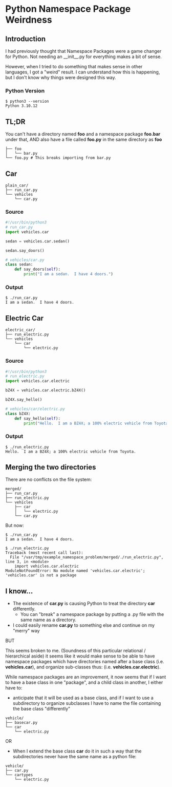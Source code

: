 # Python Namespace Package Weirdness

## Introduction

I had previously thought that Namespace Packages were a
game changer for Python.  Not needing an \_\_init\_\_.py
for everything makes a bit of sense.

However, when I tried to do something that makes sense in other languages,
I got a "weird" result.  I can understand how this is happening, but I don't
know why things were designed this way.

### Python Version
```
$ python3 --version
Python 3.10.12
```

## TL;DR

You can't have a directory named **foo** and a namespace package **foo.bar**
under that, AND also have a file called **foo.py** in the same
directory as **foo**

```
├── foo
│   └── bar.py
└── foo.py # This breaks importing from bar.py
```

## Car

```
plain_car/
├── run_car.py
└── vehicles
    └── car.py
```

### Source

```python
#!/usr/bin/python3
# run_car.py
import vehicles.car

sedan = vehicles.car.sedan()

sedan.say_doors()

```

```python
# vehicles/car.py
class sedan:
    def say_doors(self):
        print("I am a sedan.  I have 4 doors.")
```

### Output

```
$ ./run_car.py 
I am a sedan.  I have 4 doors.
```

## Electric Car

```
electric_car/
├── run_electric.py
└── vehicles
    └── car
        └── electric.py
```

### Source

```python
#!/usr/bin/python3
# run_electric.py
import vehicles.car.electric

bZ4X = vehicles.car.electric.bZ4X()

bZ4X.say_hello()
```

```python
# vehicles/car/electric.py
class bZ4X:
    def say_hello(self):
        print("Hello.  I am a BZ4X; a 100% electric vehicle from Toyota.")

```

### Output

```
$ ./run_electric.py 
Hello.  I am a BZ4X; a 100% electric vehicle from Toyota.
```

## Merging the two directories

There are no conflicts on the file system:

```
merged/
├── run_car.py
├── run_electric.py
└── vehicles
    ├── car
    │   └── electric.py
    └── car.py
```

But now:

```
$ ./run_car.py 
I am a sedan.  I have 4 doors.

$ ./run_electric.py 
Traceback (most recent call last):
  File "/var/tmp/example_namespace_problem/merged/./run_electric.py", line 3, in <module>
    import vehicles.car.electric
ModuleNotFoundError: No module named 'vehicles.car.electric'; 'vehicles.car' is not a package
```

## I know...

* The existence of **car.py** is causing Python to treat the directory **car** differently.
	* You can "break" a namespace package by putting a .py file with the same name
	as a directory.
* I could easily rename **car.py** to something else and continue on my "merry" way

BUT

This seems broken to me.  (Soundness of this particular relational / hierarchical
aside) it seems like it would make sense to be able to have namespace packages
which have directories named after a base class (i.e. **vehicles.car**), and organize
sub-classes thus: (i.e. **vehicles.car.electric**).

While namespace packages are an improvement, it now seems that if I want to have
a base class in one "package", and a child class in another, I either have to:
* anticipate that it will be used as a base class, and if I want to use a subdirectory
to organize subclasses I have to name the file containing the base class "differently"
```
vehicle/
├── basecar.py
└── car
    └── electric.py
```

OR
* When I extend the base class **car** do it in such a way that the
subdirectories never have the same name as a python file:
```
vehicle/
├── car.py
└── cartypes
    └── electric.py
```
